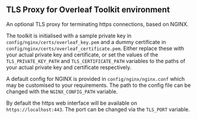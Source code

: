 ## TLS Proxy for Overleaf Toolkit environment

An optional TLS proxy for terminating https connections, based on NGINX.

The toolkit is initialised with a sample private key in `config/nginx/certs/overleaf_key.pem` and a dummy certificate in `config/nginx/certs/overleaf_certificate.pem`. Either replace these with your actual private key and certificate, or set the values of the `TLS_PRIVATE_KEY_PATH` and `TLS_CERTIFICATE_PATH` variables to the paths of your actual private key and certificate respectively.

A default config for NGINX is provided in `config/nginx/nginx.conf` which may be customised to your requirements. The path to the config file can be changed with the `NGINX_CONFIG_PATH` variable.

By default the https web interface will be available on `https://localhost:443`. The port can be changed via the `TLS_PORT` variable. 
